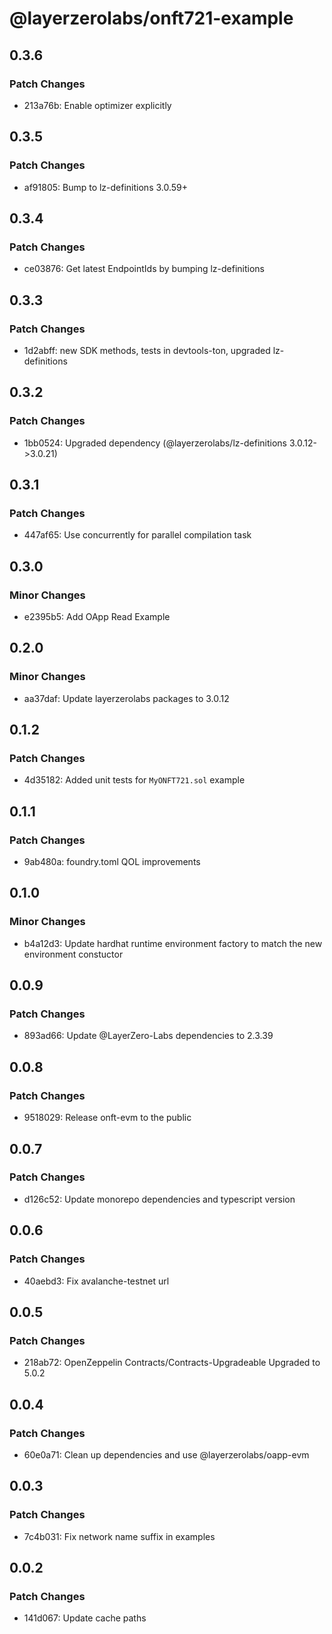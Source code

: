 # @layerzerolabs/onft721-example

## 0.3.6

### Patch Changes

- 213a76b: Enable optimizer explicitly

## 0.3.5

### Patch Changes

- af91805: Bump to lz-definitions 3.0.59+

## 0.3.4

### Patch Changes

- ce03876: Get latest EndpointIds by bumping lz-definitions

## 0.3.3

### Patch Changes

- 1d2abff: new SDK methods, tests in devtools-ton, upgraded lz-definitions

## 0.3.2

### Patch Changes

- 1bb0524: Upgraded dependency (@layerzerolabs/lz-definitions 3.0.12->3.0.21)

## 0.3.1

### Patch Changes

- 447af65: Use concurrently for parallel compilation task

## 0.3.0

### Minor Changes

- e2395b5: Add OApp Read Example

## 0.2.0

### Minor Changes

- aa37daf: Update layerzerolabs packages to 3.0.12

## 0.1.2

### Patch Changes

- 4d35182: Added unit tests for `MyONFT721.sol` example

## 0.1.1

### Patch Changes

- 9ab480a: foundry.toml QOL improvements

## 0.1.0

### Minor Changes

- b4a12d3: Update hardhat runtime environment factory to match the new environment constuctor

## 0.0.9

### Patch Changes

- 893ad66: Update @LayerZero-Labs dependencies to 2.3.39

## 0.0.8

### Patch Changes

- 9518029: Release onft-evm to the public

## 0.0.7

### Patch Changes

- d126c52: Update monorepo dependencies and typescript version

## 0.0.6

### Patch Changes

- 40aebd3: Fix avalanche-testnet url

## 0.0.5

### Patch Changes

- 218ab72: OpenZeppelin Contracts/Contracts-Upgradeable Upgraded to 5.0.2

## 0.0.4

### Patch Changes

- 60e0a71: Clean up dependencies and use @layerzerolabs/oapp-evm

## 0.0.3

### Patch Changes

- 7c4b031: Fix network name suffix in examples

## 0.0.2

### Patch Changes

- 141d067: Update cache paths
